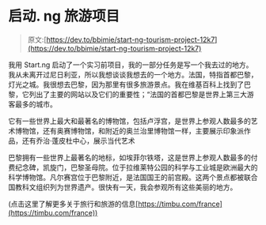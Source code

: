 # 启动. ng 旅游项目

> 原文:[https://dev.to/bbimie/start-ng-tourism-project-12k7](https://dev.to/bbimie/start-ng-tourism-project-12k7)

我用 Start.ng 启动了一个实习前项目，我的一部分任务是写一个我去过的地方。我从未离开过尼日利亚，所以我想谈谈我想去的一个地方。法国，特指首都巴黎，灯光之城。我很想去巴黎，因为那里有很多旅游景点。我在维基百科上找到了巴黎，它列出了主要的网站以及它们的重要性；“法国的首都巴黎是世界上第三大游客最多的城市。

它有一些世界上最大和最著名的博物馆，包括卢浮宫，是世界上参观人数最多的艺术博物馆，还有奥赛博物馆，和附近的奥兰治里博物馆一样，主要展示印象派作品，还有乔治·蓬皮杜中心，展示当代艺术

巴黎拥有一些世界上最著名的地标，如埃菲尔铁塔，这是世界上参观人数最多的付费纪念碑，凯旋门，巴黎圣母院。位于拉维莱特公园的科学与工业城是欧洲最大的科学博物馆。凡尔赛宫位于巴黎附近，是法国国王的前宫殿。这两个景点都被联合国教科文组织列为世界遗产。很快有一天，我会参观所有这些美丽的地方。

(点击这里了解更多关于旅行和旅游的信息[https://timbu.com/france](https://timbu.com/france))